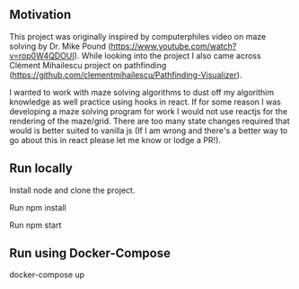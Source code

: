 ## Motivation

This project was originally inspired by computerphiles video on maze solving by Dr. Mike Pound (https://www.youtube.com/watch?v=rop0W4QDOUI). While looking into the project I also came across Clément Mihailescu project on pathfinding (https://github.com/clementmihailescu/Pathfinding-Visualizer).

I wanted to work with maze solving algorithms to dust off my algorithim knowledge as well practice using hooks in react. If for some reason I was developing a maze solving program for work I would not use reactjs for the rendering of the maze/grid. There are too many state changes required that would is better suited to vanilla js (If I am wrong and there's a better way to go about this in react please let me know or lodge a PR!).

## Run locally

Install node and clone the project.

Run npm install

Run npm start

## Run using Docker-Compose

docker-compose up
